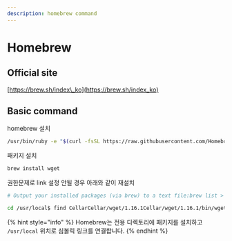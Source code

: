```yaml
---
description: homebrew command
---
```


# Homebrew

## Official site

[https://brew.sh/index\_ko](https://brew.sh/index_ko)

## Basic command

homebrew 설치

```bash
/usr/bin/ruby -e "$(curl -fsSL https://raw.githubusercontent.com/Homebrew/install/master/install)"
```

패키지 설치

```bash
brew install wget
```

권한문제로 link 설정 안될 경우 아래와 같이 재설치

```bash
# Output your installed packages (via brew) to a text file:brew list > brewlist.txt# Uninstall brew:ruby -e "$(curl -fsSL https://raw.githubusercontent.com/Homebrew/install/master/uninstall)"# Re-install brew:/usr/bin/ruby -e "$(curl -fsSL https://raw.githubusercontent.com/Homebrew/install/master/install)"#Re-install previous packages (edit list if you do not need all packages):brew install $(< brewlist.txt )
```

```bash
cd /usr/local$ find CellarCellar/wget/1.16.1Cellar/wget/1.16.1/bin/wgetCellar/wget/1.16.1/share/man/man1/wget.1$ ls -l binbin/wget -> ../Cellar/wget/1.16.1/bin/wget
```

{% hint style="info" %}
Homebrew는 전용 디렉토리에 패키지를 설치하고 `/usr/local` 위치로 심볼릭 링크를 연결합니다.
{% endhint %}


